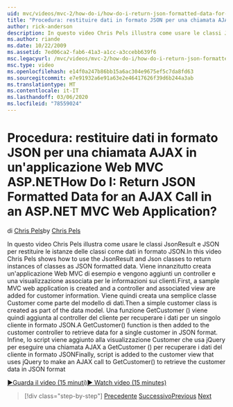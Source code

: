 ```yaml
---
uid: mvc/videos/mvc-2/how-do-i/how-do-i-return-json-formatted-data-for-an-ajax-call-in-an-aspnet-mvc-web-application
title: "Procedura: restituire dati in formato JSON per una chiamata AJAX in un'applicazione Web MVC ASP.NET | Microsoft Docs"
author: rick-anderson
description: In questo video Chris Pels illustra come usare le classi JsonResult e JSON per restituire le istanze delle classi come dati in formato JSON. Per prima cosa, un esempio di rete Web MVC...
ms.author: riande
ms.date: 10/22/2009
ms.assetid: 7ed06ca2-fab6-41a3-a1cc-a3ccebb639f6
msc.legacyurl: /mvc/videos/mvc-2/how-do-i/how-do-i-return-json-formatted-data-for-an-ajax-call-in-an-aspnet-mvc-web-application
msc.type: video
ms.openlocfilehash: e14f0a247b86bb15a6ac304e9675ef5c7da8fd63
ms.sourcegitcommit: e7e91932a6e91a63e2e46417626f39d6b244a3ab
ms.translationtype: MT
ms.contentlocale: it-IT
ms.lasthandoff: 03/06/2020
ms.locfileid: "78559024"
---
```

# <a name="how-do-i-return-json-formatted-data-for-an-ajax-call-in-an-aspnet-mvc-web-application"></a><span data-ttu-id="bcc0f-105">Procedura: restituire dati in formato JSON per una chiamata AJAX in un'applicazione Web MVC ASP.NET</span><span class="sxs-lookup"><span data-stu-id="bcc0f-105">How Do I: Return JSON Formatted Data for an AJAX Call in an ASP.NET MVC Web Application?</span></span>

<span data-ttu-id="bcc0f-106">di [Chris Pels](https://twitter.com/chrispels)</span><span class="sxs-lookup"><span data-stu-id="bcc0f-106">by [Chris Pels](https://twitter.com/chrispels)</span></span>

<span data-ttu-id="bcc0f-107">In questo video Chris Pels illustra come usare le classi JsonResult e JSON per restituire le istanze delle classi come dati in formato JSON.</span><span class="sxs-lookup"><span data-stu-id="bcc0f-107">In this video Chris Pels shows how to use the JsonResult and Json classes to return instances of classes as JSON formatted data.</span></span> <span data-ttu-id="bcc0f-108">Viene innanzitutto creata un'applicazione Web MVC di esempio e vengono aggiunti un controller e una visualizzazione associata per le informazioni sui clienti.</span><span class="sxs-lookup"><span data-stu-id="bcc0f-108">First, a sample MVC web application is created and a controller and associated view are added for customer information.</span></span> <span data-ttu-id="bcc0f-109">Viene quindi creata una semplice classe Customer come parte del modello di dati.</span><span class="sxs-lookup"><span data-stu-id="bcc0f-109">Then a simple customer class is created as part of the data model.</span></span> <span data-ttu-id="bcc0f-110">Una funzione GetCustomer () viene quindi aggiunta al controller del cliente per recuperare i dati per un singolo cliente in formato JSON.</span><span class="sxs-lookup"><span data-stu-id="bcc0f-110">A GetCustomer() function is then added to the customer controller to retrieve data for a single customer in JSON format.</span></span> <span data-ttu-id="bcc0f-111">Infine, lo script viene aggiunto alla visualizzazione Customer che usa jQuery per eseguire una chiamata AJAX a GetCustomer () per recuperare i dati del cliente in formato JSON</span><span class="sxs-lookup"><span data-stu-id="bcc0f-111">Finally, script is added to the customer view that uses jQuery to make an AJAX call to GetCustomer() to retrieve the customer data in JSON format</span></span>

[<span data-ttu-id="bcc0f-112">&#9654;Guarda il video (15 minuti)</span><span class="sxs-lookup"><span data-stu-id="bcc0f-112">&#9654; Watch video (15 minutes)</span></span>](https://channel9.msdn.com/Blogs/ASP-NET-Site-Videos/how-do-i-return-json-formatted-data-for-an-ajax-call-in-an-aspnet-mvc-web-application)

> [!div class="step-by-step"]
> <span data-ttu-id="bcc0f-113">[Precedente](aspnet-mvc-how-10-minute-technical-video-for-developers.md)
> [Successivo](how-do-i-work-with-data-in-aspnet-mvc-partial-views.md)</span><span class="sxs-lookup"><span data-stu-id="bcc0f-113">[Previous](aspnet-mvc-how-10-minute-technical-video-for-developers.md)
[Next](how-do-i-work-with-data-in-aspnet-mvc-partial-views.md)</span></span>
